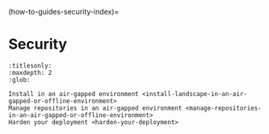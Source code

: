 (how-to-guides-security-index)=
# Security

```{toctree}
:titlesonly:
:maxdepth: 2
:glob:

Install in an air-gapped environment <install-landscape-in-an-air-gapped-or-offline-environment>
Manage repositories in an air-gapped environment <manage-repositories-in-an-air-gapped-or-offline-environment>
Harden your deployment <harden-your-deployment>
